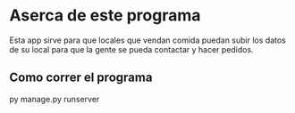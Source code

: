 # Aserca de este programa
Esta app sirve para que locales que vendan comida puedan subir los datos de su local para que la gente se pueda contactar y hacer pedidos.
## Como correr el programa
py manage.py runserver